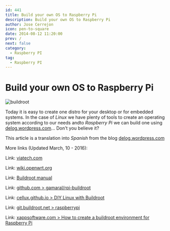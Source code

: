 ```yaml
---
id: 441
title: Build your own OS to Raspberry Pi
description: Build your own OS to Raspberry Pi
author: Jose Cerrejon
icon: pen-to-square
date: 2014-08-12 11:20:00
prev: /
next: false
category:
  - Raspberry PI
tag:
  - Raspberry PI
---
```


# Build your own OS to Raspberry Pi

![buildroot](/images/2014/08/buildroot.png)

Today it is easy to create one distro for your desktop or for embedded systems. In the case of *Linux* we have plenty of tools to create an operating system according to our needs andto  *Raspberry Pi* we can build one using [delog.wordpress.com](http://delog.wordpress.com/2014/07/15/custom-embedded-linux-system-for-raspberry-pi-with-buildroot-2/)... Don't you believe it?

This article is a translation into *Spanish* from the blog [delog.wordpress.com](http://delog.wordpress.com/2014/07/15/custom-embedded-linux-system-for-raspberry-pi-with-buildroot-2/)

More links (Updated March, 10 - 2016):

Link: [viatech.com](http://www.viatech.com/en/2015/06/buildroot/)


Link: [wiki.openwrt.org](http://wiki.openwrt.org/es/doc/howto/build)

Link: [Buildroot manual](http://buildroot.uclibc.org/downloads/manual/manual.html)

Link: [github.com > gamaral/rpi-buildroot](https://github.com/gamaral/rpi-buildroot)

Link: [cellux.github.io > DIY Linux with Buildroot](http://cellux.github.io/articles/diy-linux-with-buildroot-part-1/)

Link: [git.buildroot.net > raspberrypi](http://git.buildroot.net/buildroot/tree/board/raspberrypi/readme.txt)

Link: [xappsoftware.com > 
How to create a buildroot environment for Raspberry Pi](http://www.xappsoftware.com/wordpress/2013/06/06/how-to-create-a-buildroot-environment-for-raspberry-pi/)